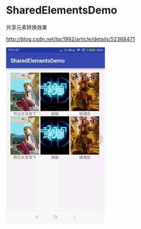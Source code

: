 # SharedElementsDemo
共享元素转换效果

http://blog.csdn.net/lqc1992/article/details/52368471

![图片](https://github.com/LqcIce/SharedElementsDemo/blob/master/app/src/main/res/drawable/avd3.gif?raw=true)
